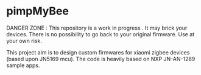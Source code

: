 # pimpMyBee

DANGER ZONE : This repository is a work in progress . It may brick your devices. There is no possibility to go back to your original firmware. Use at your own risk.

This project aim is to design custom firmwares for xiaomi zigbee devices (based upon JN5169 mcu).
The code is heavily based on NXP JN-AN-1289 sample apps.
